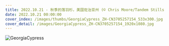 ```yaml
---
title: 2022.10.21 - 秋季的落羽杉，美国佐治亚州 (© Chris Moore/Tandem Stills + Motion)
date: 2022.10.21 00:00:00
cover_index: /images/thumbs/GeorgiaCypress_ZH-CN3705257154_533x300.jpg
cover_detail: /images/GeorgiaCypress_ZH-CN3705257154_1920x1080.jpg
---
```


![GeorgiaCypress](/images/GeorgiaCypress_ZH-CN3705257154_1920x1080.jpg)
